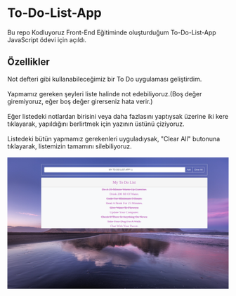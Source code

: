 # To-Do-List-App
Bu repo Kodluyoruz Front-End Eğitiminde oluşturduğum To-Do-List-App JavaScript ödevi için açıldı.<br/>
## Özellikler
Not defteri gibi kullanabileceğimiz bir To Do uygulaması geliştirdim.<br/><br/>
Yapmamız gereken şeyleri liste halinde not edebiliyoruz.(Boş değer giremiyoruz, eğer boş değer girerseniz hata verir.)<br/><br/>
Eğer listedeki notlardan birisini veya daha fazlasını yaptıysak üzerine iki kere tıklayarak, yapıldığını berlirtmek için yazının üstünü çiziyoruz.<br/><br/>
Listedeki bütün yapmamız gerekenleri uyguladıysak, "Clear All" butonuna tıklayarak, listemizin tamamını silebiliyoruz.<br/><br/>
<img src='https://github.com/ibrahimethemkot/To-Do-List-App/blob/main/Ekran_Goruntusu.png'>
